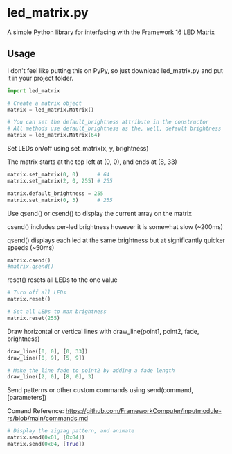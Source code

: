 # led_matrix.py
A simple Python library for interfacing with the Framework 16 LED Matrix

## Usage

I don't feel like putting this on PyPy, so just download led_matrix.py and put it in your project folder.
``` python
import led_matrix

# Create a matrix object
matrix = led_matrix.Matrix()

# You can set the default_brightness attribute in the constructor
# All methods use default_brightness as the, well, default brightness
matrix = led_matrix.Matrix(64)
```
Set LEDs on/off using set_matrix(x, y, brightness)

The matrix starts at the top left at (0, 0), and ends at (8, 33)
```python
matrix.set_matrix(0, 0)      # 64
matrix.set_matrix(2, 0, 255) # 255

matrix.default_brightness = 255
matrix.set_matrix(0, 3)      # 255
```
Use qsend() or csend() to display the current array on the matrix

csend() includes per-led brightness however it is somewhat slow (~200ms)

qsend() displays each led at the same  brightness but at significantly quicker speeds (~50ms)
```python
matrix.csend()
#matrix.qsend()
```

reset() resets all LEDs to the one value

```python
# Turn off all LEDs
matrix.reset()

# Set all LEDs to max brightness
matrix.reset(255)
```

Draw horizontal or vertical lines with draw_line(point1, point2, fade, brightness)
```python
draw_line([0, 0], [0, 33])
draw_line([0, 9], [5, 9])

# Make the line fade to point2 by adding a fade length
draw_line([2, 0], [8, 0], 3)
```

Send patterns or other custom commands using send(command, [parameters])

Comand Reference: https://github.com/FrameworkComputer/inputmodule-rs/blob/main/commands.md
```python
# Display the zigzag pattern, and animate
matrix.send(0x01, [0x04])
matrix.send(0x04, [True])
```
